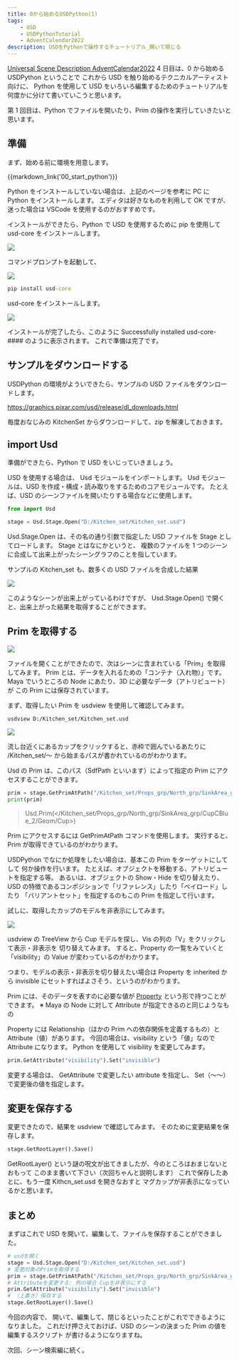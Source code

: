 ```yaml
---
title: 0から始めるUSDPython(1)
tags:
    - USD
    - USDPythonTutorial
    - AdventCalendar2022
description: USDをPythonで操作するチュートリアル_開いて閉じる
---
```


[Universal Scene Description AdventCalendar2022](https://qiita.com/advent-calendar/2022/usd) 4 日目は、0 から始める USDPython ということで
これから USD を触り始めるテクニカルアーティスト向けに、
Python を使用して USD をいろいろ編集するためのチュートリアルを何度かに分けて書いていこうと思います。

第 1 回目は、Python でファイルを開いたり、Prim の操作を実行していきたいと思います。

## 準備

まず、始める前に環境を用意します。

{{markdown_link('00_start_python')}}

Python をインストールしていない場合は、上記のページを参考に PC に Python をインストールします。
エディタは好きなものを利用して OK ですが、迷った場合は VSCode を使用するのがおすすめです。

インストールができたら、Python で USD を使用するために pip を使用して usd-core をインストールします。

![](https://gyazo.com/e24f12ef2925ac7cf7173dd36836f981.png)

コマンドプロンプトを起動して、

![](https://gyazo.com/82e88248e8b4f9619904c0b27d364d01.png)

```bat
pip install usd-core
```

usd-core をインストールします。

![](https://gyazo.com/999ffb1ff2c79779d59cf5bb59cca3c2.png)

インストールが完了したら、このように Successfully installed usd-core-#### のように表示されます。
これで準備は完了です。

## サンプルをダウンロードする

USDPython の環境がよういできたら、サンプルの USD ファイルをダウンロードします。

https://graphics.pixar.com/usd/release/dl_downloads.html

毎度おなじみの KitchenSet からダウンロードして、zip を解凍しておきます。

## import Usd

準備ができたら、Python で USD をいじっていきましょう。

USD を使用する場合は、 Usd モジュールをインポートします。
Usd モジュールは、USD を作成・構成・読み取りをするためのコアモジュールです。
たとえば、USD のシーンファイルを開いたりする場合などに使用します。

```python
from import Usd

stage = Usd.Stage.Open("D:/Kitchen_set/Kitchen_set.usd")
```

Usd.Stage.Open は、その名の通り引数で指定した USD ファイルを Stage としてロードします。
Stage とはなにかというと、
複数のファイルを 1 つのシーンに合成して出来上がったシーングラフのことを指しています。

サンプルの Kitchen_set も、数多くの USD ファイルを合成した結果

![](https://gyazo.com/0a41ae104bfbc760c80bf634771c964e.png)

このようなシーンが出来上がっているわけですが、
Usd.Stage.Open() で開くと、出来上がった結果を取得することができます。

## Prim を取得する

![](https://gyazo.com/a9725cb71fa9930c133a29edb13e7222.png)

ファイルを開くことができたので、次はシーンに含まれている「Prim」を取得してみます。
Prim とは、データを入れるための「コンテナ（入れ物）」です。
Maya でいうところの Node にあたり、3D に必要なデータ（アトリビュート）が
この Prim には保存されています。

まず、取得したい Prim を usdview を使用して確認してみます。

```
usdview D:/Kitchen_set/Kitchen_set.usd
```

![](https://gyazo.com/b16ab6f2a9b059d3938b95dd9d7d9058.png)

流し台近くにあるカップをクリックすると、赤枠で囲んでいるあたりに /Kitchen_set/～
から始まるパスが書かれているのがわかります。

Usd の Prim は、このパス（SdfPath といいます）によって指定の Prim にアクセスすることができます。

```python
prim = stage.GetPrimAtPath("/Kitchen_set/Props_grp/North_grp/SinkArea_grp/CupCBlue_2/Geom/Cup")
print(prim)
```

> Usd.Prim(</Kitchen_set/Props_grp/North_grp/SinkArea_grp/CupCBlue_2/Geom/Cup>)

Prim にアクセスするには GetPrimAtPath コマンドを使用します。
実行すると、Prim が取得できているのがわかります。

USDPython でなにか処理をしたい場合は、基本この Prim をターゲットにしてして
何か操作を行います。
たとえば、オブジェクトを移動する、アトリビュートを指定する等。
あるいは、オブジェクトの Show・Hide を切り替えたり、
USD の特徴であるコンポジションで「リファレンス」したり「ペイロード」したり
「バリアントセット」を指定するのもこの Prim を指定して行います。

試しに、取得したカップのモデルを非表示にしてみます。

![](https://gyazo.com/99936ebe9df404d8b9512bf8b9379710.gif)

usdview の TreeView から Cup モデルを探し、Vis の列の「V」をクリックして表示・非表示を
切り替えてみます。
すると、Property の一覧をみていくと「visibility」の Value が変わっているのがわかります。

つまり、モデルの表示・非表示を切り替えたい場合は
Property を inherited から invisible にセットすればよさそう、というのがわかります。

Prim には、そのデータを表すのに必要な値が [Property](17_property_attribute_relation) という形で持つことができます。
※ Maya の Node に対して Attribute が指定できるのと同じようなもの

Property には Relationship（ほかの Prim への依存関係を定義するもの）と Attribute（値）があります。
今回の場合は、visibility という「値」なので Attribute になります。
Python を使用して visibility を変更してみます。

```python
prim.GetAttribute("visibility").Set("invisible")
```

変更する場合は、 GetAttribute で変更したい attribute を指定し、
Set（～～）で変更後の値を指定します。

## 変更を保存する

変更できたので、結果を usdview で確認してみます。
そのために変更結果を保存します。

```python
stage.GetRootLayer().Save()
```

GetRootLayer() という謎の呪文が出てきましたが、今のところはおまじないとおもって
このまま書いて下さい（次回ちゃんと説明します）
これで保存したあとに、もう一度 Kithcn_set.usd を開きなおすと
マグカップが非表示になっているかと思います。

## まとめ

まずはこれで USD を開いて、編集して、ファイルを保存することができました。

```python
# usdを開く
stage = Usd.Stage.Open("D:/Kitchen_set/Kitchen_set.usd")
# 変更対象のPrimを取得する
prim = stage.GetPrimAtPath("/Kitchen_set/Props_grp/North_grp/SinkArea_grp/CupCBlue_2/Geom/Cup")
# Attributeを変更する: 例の場合 Cupを非表示にする
prim.GetAttribute("visibility").Set("invisible")
# （上書き）保存する
stage.GetRootLayer().Save()
```

今回の内容で、
開いて、編集して、閉じるといったことがこれでできるようになりました。
これだけ押さえておけば、USD のシーンの決まった Prim の値を編集するスクリプト
が書けるようになりますね。

次回、シーン検索編に続く。
